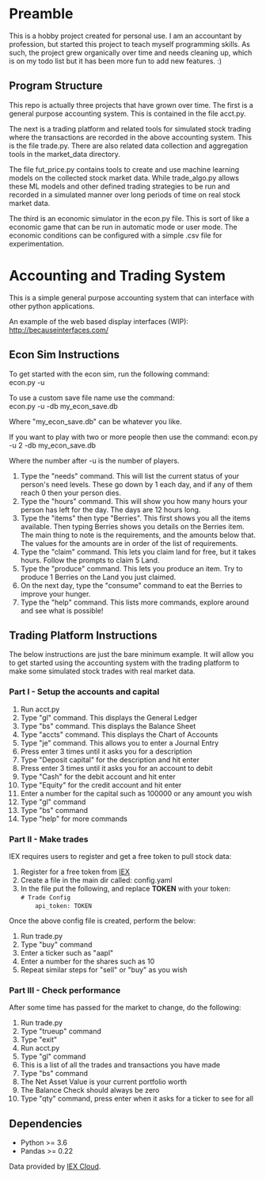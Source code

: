# Preamble
This is a hobby project created for personal use. I am an accountant by profession, but started this project to teach myself programming skills. As such, the project grew organically over time and needs cleaning up, which is on my todo list but it has been more fun to add new features. :)

## Program Structure
This repo is actually three projects that have grown over time. The first is a general purpose accounting system. This is contained in the file acct.py.

The next is a trading platform and related tools for simulated stock trading where the transactions are recorded in the above accounting system. This is the file trade.py. There are also related data collection and aggregation tools in the market_data directory.

The file fut_price.py contains tools to create and use machine learning models on the collected stock market data. While trade_algo.py allows these ML models and other defined trading strategies to be run and recorded in a simulated manner over long periods of time on real stock market data.

The third is an economic simulator in the econ.py file. This is sort of like a economic game that can be run in automatic mode or user mode. The economic conditions can be configured with a simple .csv file for experimentation.

# Accounting and Trading System

This is a simple general purpose accounting system that can interface with other python applications.

An example of the web based display interfaces (WIP):
http://becauseinterfaces.com/

## Econ Sim Instructions
To get started with the econ sim, run the following command:  
econ.py -u

To use a custom save file name use the command:  
econ.py -u -db my_econ_save.db

Where "my_econ_save.db" can be whatever you like.

If you want to play with two or more people then use the command:
econ.py -u 2 -db my_econ_save.db

Where the number after -u is the number of players.

1. Type the "needs" command. This will list the current status of your person's need levels. These go down by 1 each day, and if any of them reach 0 then your person dies.
2. Type the "hours" command. This will show you how many hours your person has left for the day. The days are 12 hours long.
3. Type the "items" then type "Berries". This first shows you all the items available. Then typing Berries shows you details on the Berries item. The main thing to note is the requirements, and the amounts below that. The values for the amounts are in order of the list of requirements.
4. Type the "claim" command. This lets you claim land for free, but it takes hours. Follow the prompts to claim 5 Land.
5. Type the "produce" command. This lets you produce an item. Try to produce 1 Berries on the Land you just claimed.
6. On the next day, type the "consume" command to eat the Berries to improve your hunger.
7. Type the "help" command. This lists more commands, explore around and see what is possible!

## Trading Platform Instructions

The below instructions are just the bare minimum example. It will allow you to get started using the accounting system with the trading platform to make some simulated stock trades with real market data.

### Part I - Setup the accounts and capital

1. Run acct.py
2. Type "gl" command. This displays the General Ledger
3. Type "bs" command. This displays the Balance Sheet
4. Type "accts" command. This displays the Chart of Accounts
5. Type "je" command. This allows you to enter a Journal Entry
6. Press enter 3 times until it asks you for a description
7. Type "Deposit capital" for the description and hit enter
8. Press enter 3 times until it asks you for an account to debit
9. Type "Cash" for the debit account and hit enter
10. Type "Equity" for the credit account and hit enter
11. Enter a number for the capital such as 100000 or any amount you wish
12. Type "gl" command
13. Type "bs" command
14. Type "help" for more commands

### Part II - Make trades
IEX requires users to register and get a free token to pull stock data:

1. Register for a free token from [IEX](https://iexcloud.io/s/635ab634)
2. Create a file in the main dir called: config.yaml
3. In the file put the following, and replace __TOKEN__ with your token:  
`# Trade Config`  
`    api_token: TOKEN`  

Once the above config file is created, perform the below:

1. Run trade.py
2. Type "buy" command
3. Enter a ticker such as "aapl"
4. Enter a number for the shares such as 10
5. Repeat similar steps for "sell" or "buy" as you wish

### Part III - Check performance
After some time has passed for the market to change, do the following:
1. Run trade.py
2. Type "trueup" command
3. Type "exit"
4. Run acct.py
5. Type "gl" command
6. This is a list of all the trades and transactions you have made
7. Type "bs" command
8. The Net Asset Value is your current portfolio worth
9. The Balance Check should always be zero
10. Type "qty" command, press enter when it asks for a ticker to see for all

## Dependencies


* Python >= 3.6
* Pandas >= 0.22


Data provided by [IEX Cloud](https://iexcloud.io).